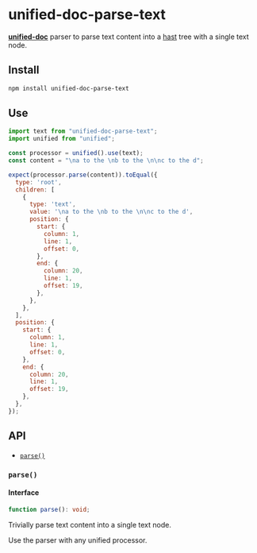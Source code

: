 # unified-doc-parse-text

[**unified-doc**][unified-doc] parser to parse text content into a [hast][hast] tree with a single text node.

## Install

```sh
npm install unified-doc-parse-text
```

## Use

```js
import text from "unified-doc-parse-text";
import unified from "unified";

const processor = unified().use(text);
const content = "\na to the \nb to the \n\nc to the d";

expect(processor.parse(content)).toEqual({
  type: 'root',
  children: [
    {
      type: 'text',
      value: '\na to the \nb to the \n\nc to the d',
      position: {
        start: {
          column: 1,
          line: 1,
          offset: 0,
        },
        end: {
          column: 20,
          line: 1,
          offset: 19,
        },
      },
    },
  ],
  position: {
    start: {
      column: 1,
      line: 1,
      offset: 0,
    },
    end: {
      column: 20,
      line: 1,
      offset: 19,
    },
  },
});
```

## API

- [`parse()`](#parse)

### `parse()`
#### Interface
```ts
function parse(): void;
```
Trivially parse text content into a single text node.

Use the parser with any unified processor.

<!-- Definitions -->
[hast]: https://github.com/syntax-tree/hast
[unified-doc]: https://github.com/unified-doc/unified-doc
